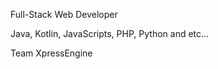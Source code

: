 Full-Stack Web Developer

Java, Kotlin, JavaScripts, PHP, Python and etc...


Team XpressEngine

<!---
parkjg20/parkjg20 is a ✨ special ✨ repository because its `README.md` (this file) appears on your GitHub profile.
You can click the Preview link to take a look at your changes.
--->
